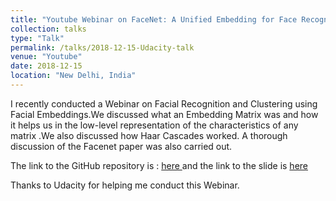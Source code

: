 ```yaml
---
title: "Youtube Webinar on FaceNet: A Unified Embedding for Face Recognition and Clustering"
collection: talks
type: "Talk"
permalink: /talks/2018-12-15-Udacity-talk
venue: "Youtube"
date: 2018-12-15
location: "New Delhi, India"
---
```


I  recently conducted a Webinar on Facial Recognition and Clustering using Facial Embeddings.We discussed what an Embedding Matrix was and how it helps us in the low-level representation of the characteristics of any matrix .We also discussed how Haar Cascades worked. A thorough discussion of the Facenet paper was also carried out.

The link to the GitHub repository is : <a href="https://www.youtube.com/redirect?redir_token=QUFFLUhqbFBwcGR5U2xxclM4RjJpNjFYNjZjUWtVTlhpQXxBQ3Jtc0tuWXVUTWpJRlNveFNTMmRxRmlZTVRuWUV5TTVQak1qaTF6NlJfWXRkODZzZVE4OExoR2t2RDZmcnJ5VlN2UWktNHFDdzVaUmlxX3BGN1lDelZRVHgxeFRRX1ZoQ2tHTkloM0s5THlTZlhSTmN2T2xpRQ%3D%3D&event=video_description&v=JPn4lx_r7-s&q=https%3A%2F%2Fgithub.com%2Favinsit123%2FFacial_Recognition_Webinar"> here </a> and the link to the slide is <a href="https://www.youtube.com/redirect?redir_token=QUFFLUhqa2x3b0tzM2FuaHNYZkJaR3B2YVo3QmZQdTJGQXxBQ3Jtc0tsWHBjdmpLelV3QWhnUWUzSkxibWJjQlNUMk5DMU1YVDhDR1dhR00wZDFQNEZSSy11TEpqTG55UkRIRUVibkR6NE4xUVRwZ0p0a3lteG9IUWhTc19QRlFSQ2V1M20tUGMzNEtIRDVYWHVKcE9RV1ZEdw%3D%3D&event=video_description&v=JPn4lx_r7-s&q=https%3A%2F%2Fdocs.google.com%2F%E2%80%A6%2F1lESEOokdc8Ro8l38lJMpUc309y%E2%80%A6%2Fedit%E2%80%A6"> here </a>

Thanks to Udacity for helping me conduct this Webinar.
